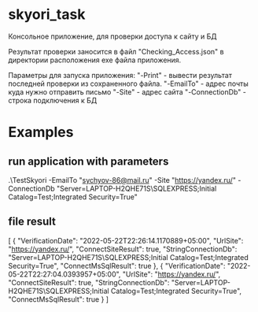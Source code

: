 # skyori_task
Консольное приложение, для проверки доступа к сайту и БД

Результат проверки заносится в файл "Checking_Access.json" в директории расположения exe файла приложения.

Параметры для запуска приложения:
"-Print"  - вывести результат последней проверки из сохраненного файла.
"-EmailTo" - адрес почты куда нужно отправить письмо
"-Site" - адрес сайта
"-ConnectionDb" - строка подключения к БД


# Examples
## run application with parameters
.\TestSkyori -EmailTo "sychyov-86@mail.ru" -Site "https://yandex.ru/" -ConnectionDb "Server=LAPTOP-H2QHE71S\SQLEXPRESS;Initial Catalog=Test;Integrated Security=True"

## file result
[
  {
    "VerificationDate": "2022-05-22T22:26:14.1170889+05:00",
    "UrlSite": "https://yandex.ru/",
    "ConnectSiteResult": true,
    "StringConnectionDb": "Server=LAPTOP-H2QHE71S\\SQLEXPRESS;Initial Catalog=Test;Integrated Security=True",
    "ConnectMsSqlResult": true
  },
  {
    "VerificationDate": "2022-05-22T22:27:04.0393957+05:00",
    "UrlSite": "https://yandex.ru/",
    "ConnectSiteResult": true,
    "StringConnectionDb": "Server=LAPTOP-H2QHE71S\\SQLEXPRESS;Initial Catalog=Test;Integrated Security=True",
    "ConnectMsSqlResult": true
  }
]
